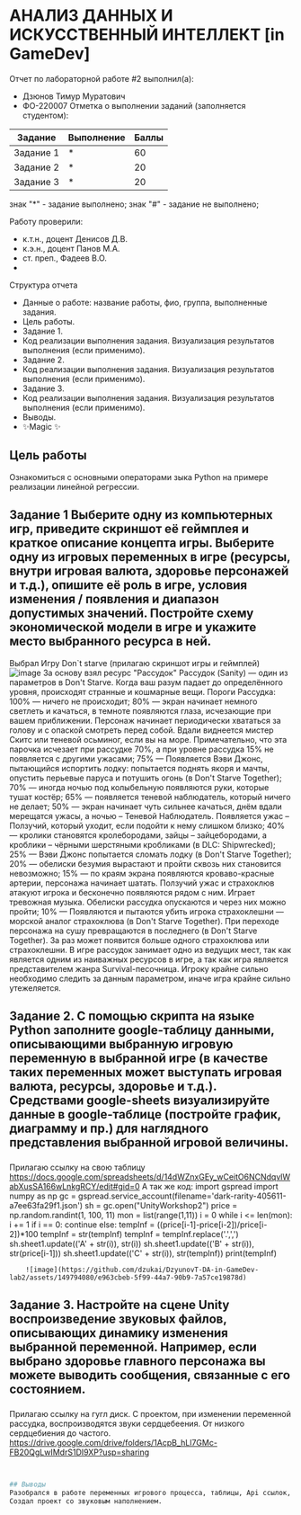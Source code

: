 # АНАЛИЗ ДАННЫХ И ИСКУССТВЕННЫЙ ИНТЕЛЛЕКТ [in GameDev]
Отчет по лабораторной работе #2 выполнил(а):
- Дзюнов Тимур Муратович
- ФО-220007
Отметка о выполнении заданий (заполняется студентом):

| Задание | Выполнение | Баллы |
| ------ | ------ | ------ |
| Задание 1 | * | 60 |
| Задание 2 | * | 20 |
| Задание 3 | * | 20 |

знак "*" - задание выполнено; знак "#" - задание не выполнено;

Работу проверили:
- к.т.н., доцент Денисов Д.В.
- к.э.н., доцент Панов М.А.
- ст. преп., Фадеев В.О.
- 
Структура отчета

- Данные о работе: название работы, фио, группа, выполненные задания.
- Цель работы.
- Задание 1.
- Код реализации выполнения задания. Визуализация результатов выполнения (если применимо).
- Задание 2.
- Код реализации выполнения задания. Визуализация результатов выполнения (если применимо).
- Задание 3.
- Код реализации выполнения задания. Визуализация результатов выполнения (если применимо).
- Выводы.
- ✨Magic ✨

## Цель работы
Ознакомиться с основными операторами зыка Python на примере реализации линейной регрессии.

## Задание 1 Выберите одну из компьютерных игр, приведите скриншот её геймплея и краткое описание концепта игры. Выберите одну из игровых переменных в игре (ресурсы, внутри игровая валюта, здоровье персонажей и т.д.), опишите её роль в игре, условия изменения / появления и диапазон допустимых значений. Постройте схему экономической модели в игре и укажите место выбранного ресурса в ней.
Выбрал Игру Don`t starve (прилагаю скриншот игры и геймплей)
![image](https://github.com/dzukai/DzyunovT-DA-in-GameDev-lab2/assets/149794080/42e52112-b91c-4c03-9c11-38b1b4ff9d28)
За основу взял ресурс "Рассудок"
Рассудок (Sanity) — один из параметров в Don't Starve. Когда ваш разум падает до определённого уровня, происходят странные и кошмарные вещи.
Пороги Рассудка:
100% — ничего не происходит;
80% — экран начинает немного светлеть и качаться, в темноте появляются глаза, исчезающие при вашем приближении. Персонаж начинает периодически хвататься за голову и с опаской смотреть перед собой. Вдали виднеется мистер Скитс или теневой осьминог, если вы на море. Примечательно, что эта парочка исчезает при рассудке 70%, а при уровне рассудка 15% не появляется с другими ужасами;
75% — Появляется Вэви Джонс, пытающийся испортить лодку: попытается поднять якоря и мачты, опустить перьевые паруса и потушить огонь (в Don't Starve Together);
70% — иногда ночью под колыбельную появляются руки, которые тушат костёр;
65% — появляется теневой наблюдатель, который ничего не делает;
50% — экран начинает чуть сильнее качаться, днём вдали мерещатся ужасы, а ночью – Теневой Наблюдатель. Появляется ужас – Ползучий, который уходит, если подойти к нему слишком близко;
40% — кролики становятся кролебородами, зайцы – зайцебородами, а кроблики – чёрными шерстяными кробликами (в DLC: Shipwrecked);
25% — Вэви Джонс попытается сломать лодку (в Don't Starve Together);
20% — обелиски безумия вырастают и пройти сквозь них становится невозможно;
15% — по краям экрана появляются кроваво-красные артерии, персонажа начинает шатать. Ползучий ужас и страхоклюв атакуют игрока и бесконечно появляются рядом с ним. Играет тревожная музыка. Обелиски рассудка опускаются и через них можно пройти;
10% — Появляются и пытаются убить игрока страхоклешни — морской аналог страхоклюва (в Don't Starve Together). При переходе персонажа на сушу превращаются в последнего (в Don't Starve Together). За раз может появится больше одного страхоклюва или страхоклешни.
В игре рассудок занимает одно из ведущих мест, так как является одним из наиважных ресурсов в игре, а так как игра является представителем жанра Survival-песочница. Игроку крайне сильно необходимо следить за данным параметром, иначе игра крайне сильно утежеляется.
### 
## Задание 2. С помощью скрипта на языке Python заполните google-таблицу данными, описывающими выбранную игровую переменную в выбранной игре (в качестве таких переменных может выступать игровая валюта, ресурсы, здоровье и т.д.). Средствами google-sheets визуализируйте данные в google-таблице (постройте график, диаграмму и пр.) для наглядного представления выбранной игровой величины.
### 
Прилагаю ссылку на свою таблицу https://docs.google.com/spreadsheets/d/14dWZnxGEy_wCeitO6NCNdqvlWabXusSA166wLnkgRCY/edit#gid=0
А так же код: 
import gspread
import numpy as np
gc = gspread.service_account(filename='dark-rarity-405611-a7ee63fa29f1.json')
sh = gc.open("UnityWorkshop2")
price = np.random.randint(1, 100, 11)
mon = list(range(1,11))
i = 0
while i <= len(mon):
    i += 1
    if i == 0:
        continue
    else:
        tempInf = ((price[i-1]-price[i-2])/price[i-2])*100
        tempInf = str(tempInf)
        tempInf = tempInf.replace('.',',')
        sh.sheet1.update(('A' + str(i)), str(i))
        sh.sheet1.update(('B' + str(i)), str(price[i-1]))
        sh.sheet1.update(('C' + str(i)), str(tempInf))
        print(tempInf)

        ![image](https://github.com/dzukai/DzyunovT-DA-in-GameDev-lab2/assets/149794080/e963cbeb-5f99-44a7-90b9-7a57ce19878d)

## Задание 3. Настройте на сцене Unity воспроизведение звуковых файлов, описывающих динамику изменения выбранной переменной. Например, если выбрано здоровье главного персонажа вы можете выводить сообщения, связанные с его состоянием.
###
Прилагаю ссылку на гугл диск. С проектом, при изменении переменной рассудка, воспроизводятся звуки сердцебеения. От низкого сердцебиения до частого.
https://drive.google.com/drive/folders/1AcpB_hLl7GMc-FB20QgLwIMdrS1DI9XP?usp=sharing

```py


## Выводы
Разобрался в работе переменных игрового процесса, таблицы, Api ссылок, генерации данных.
Создал проект со звуковым наполнением.
